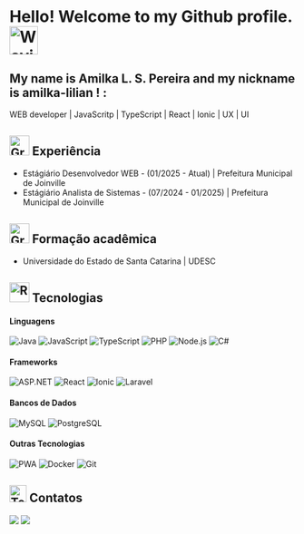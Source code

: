# Hello! Welcome to my Github profile. <img src="https://raw.githubusercontent.com/Tarikul-Islam-Anik/Animated-Fluent-Emojis/master/Emojis/Hand%20gestures/Waving%20Hand.png" alt="Waving Hand" width="50" height="50" />
## My name is Amilka L. S. Pereira and my nickname is amilka-lilian ! :

  WEB developer | JavaScritp | TypeScript | React | Ionic | UX | UI

## <img src="https://raw.githubusercontent.com/Tarikul-Islam-Anik/Animated-Fluent-Emojis/master/Emojis/Objects/Graduation%20Cap.png" alt="Graduation Cap" width="35" height="35" /> Experiência
- Estágiário Desenvolvedor WEB - (01/2025 - Atual) | Prefeitura Municipal de Joinville
- Estágiário Analista de Sistemas - (07/2024 - 01/2025) | Prefeitura Municipal de Joinville

## <img src="https://raw.githubusercontent.com/Tarikul-Islam-Anik/Animated-Fluent-Emojis/master/Emojis/Objects/Graduation%20Cap.png" alt="Graduation Cap" width="35" height="35" /> Formação acadêmica
- Universidade do Estado de Santa Catarina | UDESC
  
## <img src="https://raw.githubusercontent.com/Tarikul-Islam-Anik/Animated-Fluent-Emojis/master/Emojis/Smilies/Revolving%20Hearts.png" alt="Revolving Hearts" width="35" height="35" /> Tecnologias
#### Linguagens
![Java](https://img.shields.io/badge/Java-007396?style=flat-square&logo=java&logoColor=ffffff)
![JavaScript](https://img.shields.io/badge/JavaScript-F7DF1E?style=flat-square&logo=javascript&logoColor=000000)
![TypeScript](https://img.shields.io/badge/TypeScript-007ACC?style=flat-square&logo=typescript&logoColor=ffffff)
![PHP](https://img.shields.io/badge/PHP-777BB4?style=flat-square&logo=php&logoColor=ffffff)
![Node.js](https://img.shields.io/badge/Node.js-8CC84B?style=flat-square&logo=node.js&logoColor=ffffff)
![C#](https://img.shields.io/badge/C%23-239120?style=flat-square&logo=csharp&logoColor=ffffff)

#### Frameworks
![ASP.NET](https://img.shields.io/badge/ASP.NET-5C2D91?style=flat-square&logo=asp.net&logoColor=ffffff)
![React](https://img.shields.io/badge/React-61DAFB?style=flat-square&logo=react&logoColor=000000)
![Ionic](https://img.shields.io/badge/Ionic-3880FF?style=flat-square&logo=ionic&logoColor=ffffff)
![Laravel](https://img.shields.io/badge/Laravel-FF2D20?style=flat-square&logo=laravel&logoColor=ffffff)

#### Bancos de Dados
![MySQL](https://img.shields.io/badge/MySQL-4479A1?style=flat-square&logo=mysql&logoColor=ffffff)
![PostgreSQL](https://img.shields.io/badge/PostgreSQL-4169E1?style=flat-square&logo=postgresql&logoColor=ffffff)

#### Outras Tecnologias
![PWA](https://img.shields.io/badge/PWA-63CDAA?style=flat-square&logo=pwa&logoColor=ffffff)
![Docker](https://img.shields.io/badge/Docker-2496ED?style=flat-square&logo=docker&logoColor=ffffff)
![Git](https://img.shields.io/badge/Git-F05032?style=flat-square&logo=git&logoColor=ffffff)        

## <img src="https://raw.githubusercontent.com/Tarikul-Islam-Anik/Animated-Fluent-Emojis/master/Emojis/Objects/Telephone%20Receiver.png" alt="Telephone Receiver" width="30" height="30" /> Contatos
<div>
<a href = "mailto:amilka.lilian1997@gmail.com"><img loading="lazy" src="https://img.shields.io/badge/Gmail-D14836?style=for-the-badge&logo=gmail&logoColor=white" target="_blank"></a>
<a href="https://www.linkedin.com/inalsilveirapereira" target="_blank"><img loading="lazy" src="https://img.shields.io/badge/-LinkedIn-%230077B5?style=for-the-badge&logo=linkedin&logoColor=white" target="_blank"></a>   
<a></a>
</div>
<!---
amilka-lilian/amilka-lilian is a ✨ special ✨ repository because its `README.md` (this file) appears on your GitHub profile.
You can click the Preview link to take a look at your changes.
--->
